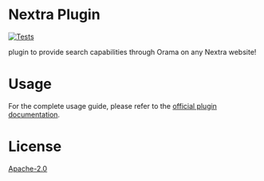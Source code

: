 # Nextra Plugin

[![Tests](https://github.com/oramasearch/orama/actions/workflows/turbo.yml/badge.svg)](https://github.com/oramasearch/orama/actions/workflows/turbo.yml)

 plugin to provide search capabilities through Orama on any Nextra website!

# Usage

For the complete usage guide, please refer to the [official plugin documentation](https://docs.oramasearch.com/open-source/plugins/plugin-nextra).

# License

[Apache-2.0](/LICENSE.md)
